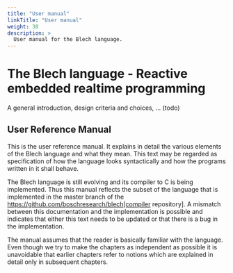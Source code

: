 ```yaml
---
title: "User manual"
linkTitle: "User manual"
weight: 30
description: >
  User manual for the Blech language.
---
```

# The Blech language - Reactive embedded realtime programming

A general introduction, design criteria and choices, ... (todo)

## User Reference Manual

This is the user reference manual.
It explains in detail the various elements of the Blech language and what they mean.
This text may be regarded as specification of how the language looks syntactically and how the programs written in it shall behave.

The Blech language is still evolving and its compiler to C is being implemented.
Thus this manual reflects the subset of the language that is implemented in the master branch of the https://github.com/boschresearch/blech[compiler repository].
A mismatch between this documentation and the implementation is possible and indicates that either this text needs to be updated or that there is a bug in the implementation.

The manual assumes that the reader is basically familiar with the language.
Even though we try to make the chapters as independent as possible it is unavoidable that earlier chapters refer to notions which are explained in detail only in subsequent chapters.


